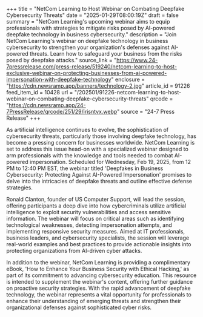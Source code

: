 +++
title = "NetCom Learning to Host Webinar on Combating Deepfake Cybersecurity Threats"
date = "2025-01-29T08:00:19Z"
draft = false
summary = "NetCom Learning's upcoming webinar aims to equip professionals with strategies to mitigate risks posed by AI-powered deepfake technology in business cybersecurity."
description = "Join NetCom Learning's webinar on deepfake technology in business cybersecurity to strengthen your organization's defenses against AI-powered threats. Learn how to safeguard your business from the risks posed by deepfake attacks."
source_link = "https://www.24-7pressrelease.com/press-release/519240/netcom-learning-to-host-exclusive-webinar-on-protecting-businesses-from-ai-powered-impersonation-with-deepfake-technology"
enclosure = "https://cdn.newsramp.app/banners/technology-2.jpg"
article_id = 91226
feed_item_id = 10428
url = "/202501/91226-netcom-learning-to-host-webinar-on-combating-deepfake-cybersecurity-threats"
qrcode = "https://cdn.newsramp.app/24-7PressRelease/qrcode/251/29/irisntvx.webp"
source = "24-7 Press Release"
+++

<p>As artificial intelligence continues to evolve, the sophistication of cybersecurity threats, particularly those involving deepfake technology, has become a pressing concern for businesses worldwide. NetCom Learning is set to address this issue head-on with a specialized webinar designed to arm professionals with the knowledge and tools needed to combat AI-powered impersonation. Scheduled for Wednesday, Feb 19, 2025, from 12 PM to 12:40 PM EST, the webinar titled 'Deepfakes in Business Cybersecurity: Protecting Against AI-Powered Impersonation' promises to delve into the intricacies of deepfake threats and outline effective defense strategies.</p><p>Ronald Clanton, founder of US Computer Support, will lead the session, offering participants a deep dive into how cybercriminals utilize artificial intelligence to exploit security vulnerabilities and access sensitive information. The webinar will focus on critical areas such as identifying technological weaknesses, detecting impersonation attempts, and implementing responsive security measures. Aimed at IT professionals, business leaders, and cybersecurity specialists, the session will leverage real-world examples and best practices to provide actionable insights into protecting organizations from AI-driven cyber attacks.</p><p>In addition to the webinar, NetCom Learning is providing a complimentary eBook, 'How to Enhance Your Business Security with Ethical Hacking,' as part of its commitment to advancing cybersecurity education. This resource is intended to supplement the webinar's content, offering further guidance on proactive security strategies. With the rapid advancement of deepfake technology, the webinar represents a vital opportunity for professionals to enhance their understanding of emerging threats and strengthen their organizational defenses against sophisticated cyber risks.</p>